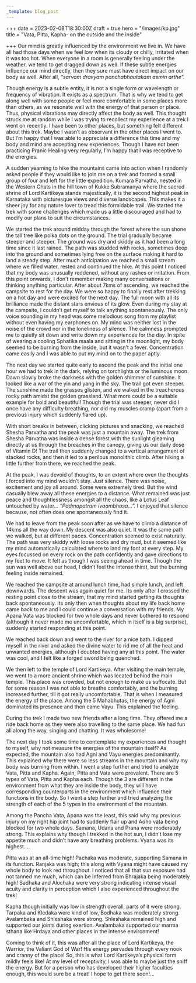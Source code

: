 ```yaml
---
_template: blog_post
---
```


+++
date = 2023-02-08T18:30:00Z
draft = true
hero = "/images/kp.jpg"
title = "Vata, Pitta, Kapha- on the outside and the inside"

+++
Our mind is greatly influenced by the environment we live in. We have all had those days when we feel low when its cloudy or chilly, irritated when it was too hot. When everyone in a room is generally feeling under the weather, we tend to get dragged down as well. If these subtle energies influence our mind directly, then they sure must have direct impact on our body as well. After all, _“sarvam dravyam panchabhautakam asmin arthe”._

Though energy is a subtle entity, it is not a single form or wavelength or frequency of vibration. It exists as a spectrum. That is why we tend to get along well with some people or feel more comfortable in some places more than others, as we resonate well with the energy of that person or place. Thus, physical vibrations may directly affect the body as well. This thought struck me at random while I was trying to recollect my experience at a trek I went on recently. I have been to other places, but something felt different about this trek. Maybe I wasn’t as observant in the other places I went to. But I’m happy that I was able to appreciate a difference this time and my body and mind are accepting new experiences. Though I have not been practicing Pranic Healing very regularly, I’m happy that I was receptive to the energies.

A sudden yearning to hike the mountains came into action when I randomly asked people if they would like to join me on a trek and formed a small group of four and left for the little expedition. Kumara Parvatha, nested in the Western Ghats in the hill town of Kukke Subramanya where the sacred shrine of Lord Kartikeya stands majestically, it is the second highest peak in Karnataka with picturesque views and diverse landscapes. This makes it a sheer joy for any nature lover to tread this formidable trail. We started the trek with some challenges which made us a little discouraged and had to modify our plans to suit the circumstances.

We started the trek around midday through the forest where the sun shone the tall tree like polka dots on the ground. The trial gradually became steeper and steeper. The ground was dry and skiddy as it had been a long time since it last rained. The path was studded with rocks, sometimes deep into the ground and sometimes lying free on the surface making it hard to land a steady step. After much anticipation we reached a small stream where we filled water, rested and continued the hike. At this point I noticed that my body was unusually reddened, without any rashes or irritation. From this point onwards, I don’t remember making many conversations or thinking anything particular. After about 7kms of ascending, we reached the campsite to rest for the day. We were so happy to finally rest after trekking on a hot day and were excited for the next day. The full moon with all its brilliance made the distant stars envious of its glow. Even during my stay at the campsite, I couldn’t get myself to talk anything spontaneously. The only voice sounding in my head was some melodious song from my playlist without even having my earphones on. My mind was neither lost in the noise of the crowd nor in the loneliness of silence. The calmness prompted me to quietly sit down and write down my experiences for the day. In spite of wearing a cooling Sphatika maala and sitting in the moonlight, my body seemed to be burning from the inside, but it wasn’t a fever. Concentration came easily and I was able to put my mind on to the paper aptly.

The next day we started quite early to ascend the peak and the initial one hour we had to trek in the dark, relying on torchlights or the luminous moon. Dawn slowly broke the darkness with the golden shimmer of sunshine. It looked like a war of the yin and yang in the sky. The trail got even steeper. The sunshine made the grasses glisten, and we walked in the treacherous rocky path amidst the golden grassland. What more could be a suitable example for bold and beautiful! Though the trial was steeper, never did I once have any difficulty breathing, nor did my muscles cramp (apart from a previous injury which suddenly flared up).

With short breaks in between, clicking pictures and snacking, we reached Shesha Parvatha and the peak was just a mountain away. The trek from Shesha Parvatha was inside a dense forest with the sunlight gleaming directly at us through the breaches in the canopy, giving us our daily dose of Vitamin D! The trail then suddenly changed to a vertical arrangement of stacked rocks, and then it led to a perilous monolithic climb. After hiking a little further from there, we reached the peak.

At the peak, I was devoid of thoughts, to an extent where even the thoughts I forced into my mind wouldn’t stay. Just silence. There was noise, excitement and joy all around. Some were extremely tired. But the wind casually blew away all these energies to a distance. What remained was just peace and thoughtlessness amongst all the chaos, like a Lotus Leaf untouched by water… _“Padmapatram ivaambhasa…”._ I enjoyed that silence because, not often does one spontaneously find it.

We had to leave from the peak soon after as we have to climb a distance of 14kms all the way down. My descent was also quiet. It was the same path we walked, but at different paces. Concentration seemed to exist naturally. The path was very skiddy with loose rocks and dry mud, but it seemed like my mind automatically calculated where to land my foot at every step. My eyes focussed on every rock on the path confidently and gave directions to my feet to move. It felt as though I was seeing ahead in time. Though the sun was well above our head, I didn’t feel the intense thirst, but the burning feeling inside remained.

We reached the campsite at around lunch time, had simple lunch, and left downwards. The descent was again quiet for me. Its only after I crossed the resting point close to the stream, that my mind started getting its thoughts back spontaneously. Its only then when thoughts about my life back home came back to me and I could continue a conversation with my friends. My Apana Vata was blocked for two whole days and never bothered to respond (although it never made me uncomfortable, which in itself is a big surprise), suddenly started responding at this point.

We reached back down and went to the river for a nice bath. I dipped myself in the river and asked the divine water to rid me of all the heat and unwanted energies, although I doubted having any at this point. The water was cool, and I felt like a forged sword being quenched.

We then left to the temple of Lord Kartikeya. After visiting the main temple, we went to a more ancient shrine which was located behind the main temple. This place was crowded, but not enough to make us suffocate. But for some reason I was not able to breathe comfortably, and the burning increased further, till it got really uncomfortable. That is when I measured the energy of the place. Among the 5 Mahabhutas, the energy of Agni dominated its presence and then came Vayu. This explained the feeling.

During the trek I made two new friends after a long time. They offered me a ride back home as they were also travelling to the same place. We had fun all along the way, singing and chatting. It was wholesome!

The next day I took some time to contemplate my experiences and thought to myself, why not measure the energies of the mountain itself? As expected, the mountain also had Agni and Vayu energies predominantly. This explained why there were so less streams in the mountain and why my body was burning from within. I went a step further and tried to analyze Vata, Pitta and Kapha. Again, Pitta and Vata were prevalent. There are 5 types of Vata, Pitta and Kapha each. Though the 3 are different in the environment from what they are inside the body, they will have corresponding counterparts in the environment which influence their functions in the body. So I went a step further and tried analyzing the strength of each of the 5 types in the environment of the mountain.

Among the Pancha Vata, Apana was the least, this said why my previous injury on my right hip joint had to suddenly flair up and Adho vata being blocked for two whole days. Samana, Udana and Prana were moderately strong. This explains why though I trekked in the hot sun, I didn’t lose my appetite much and didn’t have any breathing problems. Vyana was its highest….

Pitta was at an all-time high! Pachaka was moderate, supporting Samana in its function. Ranjaka was high; this along with Vyana might have caused my whole body to look red throughout. I noticed that all that sun exposure had not tanned me much, which can be inferred from Bhrajaka being moderately high! Sadhaka and Alochaka were very strong indicating intense visual acuity and clarity in perception which I also experienced throughout the trek!

Kapha though initially was low in strength overall, parts of it were strong. Tarpaka and Kledaka were kind of low, Bodhaka was moderately strong. Avalambaka and Shleshaka were strong. Shleshaka remained high and supported our joints during exertion. Avalambaka supported our marma sthana like Hrdaya and other places in the intense environment!

Coming to think of it, this was after all the place of Lord Kartikeya, the Warrior, the Valiant God of War! His energy pervades through every nook and cranny of the place! So, this is what Lord Kartikeya’s physical form mildly feels like! At my level of receptivity, I was able to maybe just the sniff the energy. But for a person who has developed their higher faculties enough, this would sure be a treat! I hope to get there soon!...
